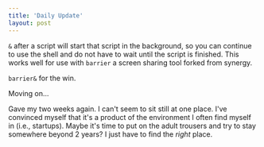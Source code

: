 ```yaml
---
title: 'Daily Update'
layout: post
---
```


`&` after a script will start that script in the background, so you can continue to use the shell and do not have to wait until the script is finished. This works well for use with `barrier` a screen sharing tool forked from synergy.

`barrier&` for the win.

Moving on...

Gave my two weeks again. I can't seem to sit still at one place. I've convinced myself that it's a product of the environment I often find myself in (i.e., startups). Maybe it's time to put on the adult trousers and try to stay somewhere beyond 2 years? I just have to find the *right* place.
